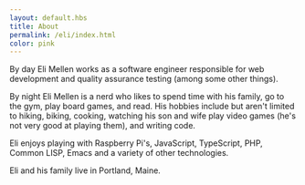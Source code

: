 ```yaml
--- 
layout: default.hbs
title: About
permalink: /eli/index.html
color: pink
--- 
```


By day Eli Mellen works as a software engineer responsible for web development and quality assurance testing (among some other things).

By night Eli Mellen is a nerd who likes to spend time with his family, go to the gym, play board games, and read. His hobbies include but aren't limited to hiking, biking, cooking, watching his son and wife play video games (he's not very good at playing them), and writing code.

Eli enjoys playing with Raspberry Pi's, JavaScript, TypeScript, PHP, Common LISP, Emacs and a variety of other technologies.

Eli and his family live in Portland, Maine.


